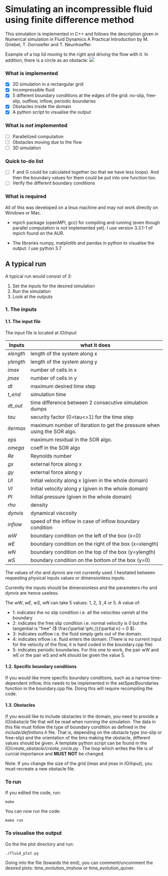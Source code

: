 # Simulating an incompressible fluid using finite difference method

This simulation is implemented in C++ and follows the description given in Numerical simulation in Fluid Dynamics A Practical Introduction by M. Griebel, T. Dornseifer and T. Neunhoeffer.

Example of a top lid moving to the right and driving the flow with it. In addition, there is a circle as an obstacle:
![](snapshots/quiver.gif)

### What is implemented
- [x] 2D simulation in a rectangular grid
- [x] Incompressible fluid
- [x] 5 different boundary conditions at the edges of the grid: no-slip, free-slip, outflow, inflow, periodic boundaries
- [x] Obstacles inside the domain
- [x] A python script to visualise the output

### What is *not* implemented

- [ ] Parallelized computation
- [ ] Obstacles moving due to the flow
- [ ] 3D simulation

### Quick to-do list

- [ ] F and G could be calculated together (so that we have less loops). And
  then the boundary values for them could be put into one function too.
- [ ] Verify the different boundary conditions

### What is required

All of this was developed on a linux machine and may not work directly on
Windows or Mac.

* mpich package (openMPI, gcc) for compiling and running (even though parallel computation is not implemented yet).
I use version 3.3.1-1 of mpich found on the AUR.

* The libraries numpy, matplotlib and pandas in python to visualise the output. I use python 3.7

## A typical run

A typical run would consist of 3:
1) Set the inputs for the desired simulation
2) Run the simulation
3) Look at the outputs

### 1. The inputs

#### 1.1. The input file

The input file is located at *IO/input*:

Inputs     | what it does
-----------|--------------
*xlength*  |   length of the system along x
*ylength*  |   length of the system along y
*imax*     |   number of cells in x
*jmax*     |   number of cells in y
*dt*       |   maximum desired time step
*t_end*    |   simulation time
*dt_out*   |   time difference between 2 consecutive simulation dumps
*tau*      |   security factor (0<tau<=1) for the time step
*itermax*  |   maximum number of iteration to get the pressure when using the SOR algo.
*eps*      |   maximum residual in the SOR algo.
*omega*    |   coeff in the SOR algo
*Re*       |   Reynolds number
*gx*       |   external force along x
*gy*       |   external force along y
*UI*       |   Initial velocity along x (given in the whole domain)
*VI*       |   Initial velocity along y (given in the whole domain)
*PI*       |   Initial pressure (given in the whole domain)
*rho*      |   density
*dynvis*   |   dynamical viscosity
*inflow*   |   speed of the inflow in case of inflow boundary condition
*wW*       |   boundary condition on the left of the box (x=0)
*wE*       |   boundary condition on the right of the box (x=xlength)
*wN*       |   boundary condition on the top of the box (y=ylength)
*wS*       |   boundary condition on the bottom of the box (y=0)


The values of *rho* and *dynvis* are not currently used.
I hesitated between requesting physical inputs values or dimensionless inputs.

Currently the inputs should be dimensionless and the parameters *rho* and *dynvis* are hence useless.


The *wW*, *wE*, *wS*, *wN* can take 5 values: 1, 2, 3 ,4 or 5.
A value of:
* 1: indicates the no slip condition i.e. all the velocities vanish at the boundary
* 2: indicates the free slip condition i.e. normal velocity is 0 but the tangential is "free" ($ \frac{\partial \phi_t}{\partial n} = 0 $).
* 3: indicates outflow i.e. the fluid simply gets out of the domain.
* 4: indicates inflow i.e. fluid enters the domain. (There is no current input for the velocity of the flow, it is hard coded in the boundary.cpp file)
* 5: indicates periodic boundaries. For this one to work, the pair wW and wE or the pair wS and wN should be given the value 5.

#### 1.2. Specific boundary conditions

If you would like more specific boundary conditions, such as a narrow
time-dependent inflow, this needs to be implemented in the setSpecBoundaries function in the
boundary.cpp file.
Doing this will require recompiling the code.

#### 1.3. Obstacles

If you would like to include obstacles in the domain, you need to provide a
*IO/obstacle* file that will be read when running the simulation.
The data in this file must follow the type of boundary condition as defined in
the *include/definitions.h* file.
That is, depending on the obstacle type (no-slip or free-slip) and the
orientation of the bins making the obstacle, different values should be given.
A template python script can be found in the *IO/create_obstacle/create_circle.py* .
The loop which writes the file is of curcial importance and **MUST NOT** be
changed.

Note: If you change the size of the grid (imax and jmax in *IO/input*), you must
recreate a new obstacle file.

### To run

If you edited the code, run:
```
make
```

You can now run the code:
```
make run
```


### To visualise the output

Go the the plot directory and run:
```
./fluid_plot.py
```
Going into the file (towards the end), you can comment/uncomment the desired plots:
time_evolution_imshow or time_evolution_quiver.

